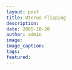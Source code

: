 ```yaml
---
layout: post
title: Uterus Flipping
description:
date: 2005-10-20
author: admin
image:
image_caption:
tags:
featured:
---
```

